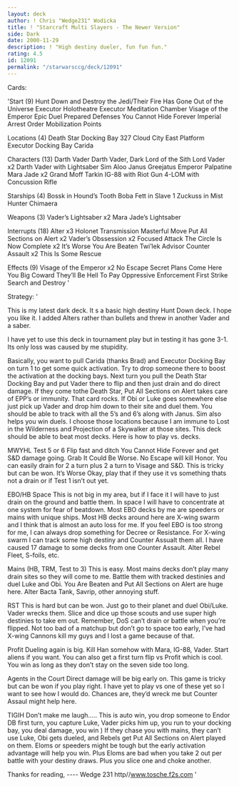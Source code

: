 ```yaml
---
layout: deck
author: ! Chris "Wedge231" Wodicka
title: ! "Starcraft Multi Slayers - The Newer Version"
side: Dark
date: 2000-11-29
description: ! "High destiny dueler, fun fun fun."
rating: 4.5
id: 12091
permalink: "/starwarsccg/deck/12091"
---
```

Cards: 

'Start (9)
Hunt Down and Destroy the Jedi/Their Fire Has Gone Out of the Universe
Executor Holotheatre
Executor Meditation Chamber
Visage of the Emperor
Epic Duel
Prepared Defenses
You Cannot Hide Forever
Imperial Arrest Order
Mobilization Points

Locations (4)
Death Star Docking Bay 327
Cloud City East Platform
Executor Docking Bay
Carida

Characters (13)
Darth Vader
Darth Vader, Dark Lord of the Sith
Lord Vader x2
Darth Vader with Lightsaber
Sim Aloo
Janus Greejatus
Emperor Palpatine
Mara Jade x2
Grand Moff Tarkin
IG-88 with Riot Gun
4-LOM with Concussion Rifle

Starships (4)
Bossk in Hound’s Tooth
Boba Fett in Slave 1
Zuckuss in Mist Hunter
Chimaera

Weapons (3)
Vader’s Lightsaber x2
Mara Jade’s Lightsaber

Interrupts (18)
Alter x3
Holonet Transmission
Masterful Move
Put All Sections on Alert x2
Vader’s Obssession x2
Focused Attack
The Circle Is Now Complete x2
It’s Worse
You Are Beaten
Twi’lek Advisor
Counter Assault x2
This Is Some Rescue


Effects (9)
Visage of the Emperor x2
No Escape
Secret Plans
Come Here You Big Coward
They’ll Be Hell To Pay
Oppressive Enforcement
First Strike
Search and Destroy
'

Strategy: '

This is my latest dark deck. It s a basic high destiny Hunt Down deck. I hope you like it. I added Alters rather than bullets and threw in another Vader and a saber.

I have yet to use this deck in tournament play but in testing it has gone 3-1. Its only loss was caused by me stupidity.

Basically, you want to pull Carida (thanks Brad) and Executor Docking Bay on turn 1 to get some quick activation. Try to drop someone there to boost the activation at the docking bays. Next turn you pull the Death Star Docking Bay and put Vader there to flip and then just drain and do direct damage. If they come tothe Death Star, Put All Sections on Alert takes care of EPP’s or immunity. That card rocks. If Obi or Luke goes somewhere else just pick up Vader and drop him down to their site and duel them. You should be able to track with all the 5’s and 6’s along with Janus. Sim also helps you win duels. I choose those locations because I am immune to Lost in the Wilderness and Projection of a Skywalker at those sites. This deck should be able to beat most decks. Here is how to play vs. decks.

MWYHL Test 5 or 6 Flip fast and ditch You Cannot Hide Forever and get S&D damage going. Grab It Could Be Worse. No Escape will kill Honor. You can easily drain for 2 a turn plus 2 a turn to Visage and S&D. This is tricky but can be won. It’s Worse Okay, play that if they use it vs something thats not a drain or if Test 1 isn’t out yet.

EBO/HB Space This is not big in my area, but if I face it I will have to just drain on the ground and battle them. In space I will have to concentrate at one system for fear of beatdown. Most EBO decks by me are speeders or mains with unique ships. Most HB decks around here are X-wing swarm and I think that is almost an auto loss for me. If you feel EBO is too strong for me, I can always drop something for Decree or Resistance. For X-wing swarm I can track some high destiny and Counter Assualt them all. I have caused 17 damage to some decks from one Counter Assault. Alter Rebel Fleet, S-foils, etc.

Mains (HB, TRM, Test to 3) This is easy. Most mains decks don’t play many drain sites so they will come to me. Battle them with tracked destinies and duel Luke and Obi. You Are Beaten and Put All Sections on Alert are huge here. Alter Bacta Tank, Savrip, other annoying stuff.

RST This is hard but can be won. Just go to their planet and duel Obi/Luke. Vader wrecks them. Slice and dice up those scouts and use super high destinies to take em out. Remember, DoS can’t drain or battle when you’re flipped. Not too bad of a matchup but don’t go to space too early, I’ve had X-wing Cannons kill my guys and I lost a game because of that.

Profit Dueling again is big. Kill Han somehow with Mara, IG-88, Vader. Start aliens if you want. You can also get a first turn flip vs Profit which is cool. You win as long as they don’t stay on the seven side too long.

Agents in the Court Direct damage will be big early on. This game is tricky but can be won if you play right. I have yet to play vs one of these yet so I want to see how I would do. Chances are, they’d wreck me but Counter Assaul might help here.

TIGIH Don’t make me laugh..... This is auto win, you drop someone to Endor DB first turn, you capture Luke, Vader picks him up, you run to your docking bay, you deal damage, you win ) If they chase you with mains, they can’t use Luke, Obi gets dueled, and Rebels get Put All Sections on Alert played on them. Eloms or speeders might be tough but the early activation advantage will help you win. Plus Eloms are bad when you take 2 out per battle with your destiny draws. Plus you slice one and choke another.

Thanks for reading,
---- Wedge 231
http//www.tosche.f2s.com  '
